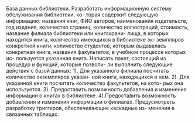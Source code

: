 База данных библиотеки.
Разработать информационную систему обслуживания библиотеки, ко-
торая содержит следующую информацию: названия книг, ФИО авторов,
наименования издательств, год издания, количество страниц, количество
иллюстраций, стоимость, название филиала библиотеки или книгохрани-
лища, в которых находится книга, количество имеющихся в библиотеке эк-
земпляров конкретной книги, количество студентов, которым выдавалась
конкретная книга, названия факультетов, в учебном процессе которых ис-
пользуется указанная книга.
Написать пакет, состоящий из процедур и функций, которые позволи-
ли выполнить следующие действия с базой данных:
1). Для указанного филиала посчитать количество экземпляров указан-
ной книги, находящихся в нем.
2). Для указанной книги посчитать количество факультетов, на кото-
рых она используется.
3). Предоставить возможность добавления и изменения информации о
книгах в библиотеке.
4).Предоставить возможность добавления и изменения информации о
филиалах.
Предусмотреть разработку триггеров, обеспечивающие каскадные из-
менения в связанных таблицах.